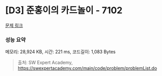 # [D3] 준홍이의 카드놀이 - 7102 

[문제 링크](https://swexpertacademy.com/main/code/problem/problemDetail.do?contestProbId=AWkIlHWqBYcDFAXC) 

### 성능 요약

메모리: 28,924 KB, 시간: 221 ms, 코드길이: 1,083 Bytes



> 출처: SW Expert Academy, https://swexpertacademy.com/main/code/problem/problemList.do